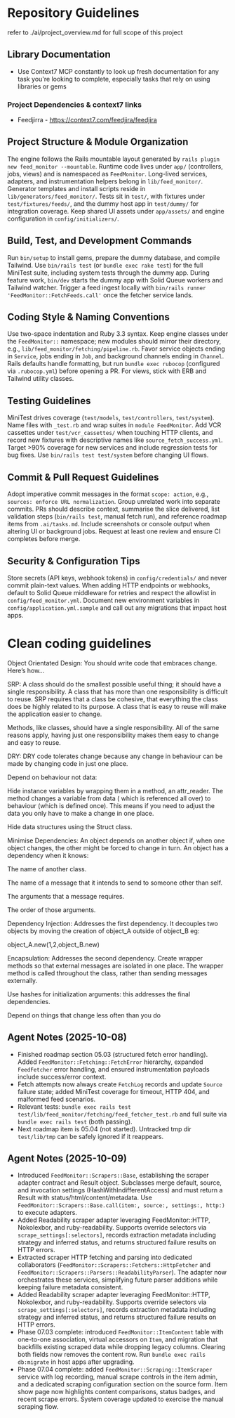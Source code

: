 # Repository Guidelines

refer to ./ai/project_overview.md for full scope of this project

## Library Documentation

- Use Context7 MCP constantly to look up fresh documentation for any task you're looking to complete, especially tasks that rely on using libraries or gems

### Project Dependencies & context7 links

- Feedjirra - https://context7.com/feedjira/feedjira

## Project Structure & Module Organization

The engine follows the Rails mountable layout generated by `rails plugin new feed_monitor --mountable`. Runtime code lives under `app/` (controllers, jobs, views) and is namespaced as `FeedMonitor`. Long-lived services, adapters, and instrumentation helpers belong in `lib/feed_monitor/`. Generator templates and install scripts reside in `lib/generators/feed_monitor/`. Tests sit in `test/`, with fixtures under `test/fixtures/feeds/`, and the dummy host app in `test/dummy/` for integration coverage. Keep shared UI assets under `app/assets/` and engine configuration in `config/initializers/`.

## Build, Test, and Development Commands

Run `bin/setup` to install gems, prepare the dummy database, and compile Tailwind. Use `bin/rails test` (or `bundle exec rake test`) for the full MiniTest suite, including system tests through the dummy app. During feature work, `bin/dev` starts the dummy app with Solid Queue workers and Tailwind watcher. Trigger a feed ingest locally with `bin/rails runner 'FeedMonitor::FetchFeeds.call'` once the fetcher service lands.

## Coding Style & Naming Conventions

Use two-space indentation and Ruby 3.3 syntax. Keep engine classes under the `FeedMonitor::` namespace; new modules should mirror their directory, e.g., `lib/feed_monitor/fetching/pipeline.rb`. Favor service objects ending in `Service`, jobs ending in `Job`, and background channels ending in `Channel`. Rails defaults handle formatting, but run `bundle exec rubocop` (configured via `.rubocop.yml`) before opening a PR. For views, stick with ERB and Tailwind utility classes.

## Testing Guidelines

MiniTest drives coverage (`test/models`, `test/controllers`, `test/system`). Name files with `_test.rb` and wrap suites in `module FeedMonitor`. Add VCR cassettes under `test/vcr_cassettes/` when touching HTTP clients, and record new fixtures with descriptive names like `source_fetch_success.yml`. Target >90% coverage for new services and include regression tests for bug fixes. Use `bin/rails test test/system` before changing UI flows.

## Commit & Pull Request Guidelines

Adopt imperative commit messages in the format `scope: action`, e.g., `sources: enforce URL normalization`. Group unrelated work into separate commits. PRs should describe context, summarise the slice delivered, list validation steps (`bin/rails test`, manual fetch run), and reference roadmap items from `.ai/tasks.md`. Include screenshots or console output when altering UI or background jobs. Request at least one review and ensure CI completes before merge.

## Security & Configuration Tips

Store secrets (API keys, webhook tokens) in `config/credentials/` and never commit plain-text values. When adding HTTP endpoints or webhooks, default to Solid Queue middleware for retries and respect the allowlist in `config/feed_monitor.yml`. Document new environment variables in `config/application.yml.sample` and call out any migrations that impact host apps.

# Clean coding guidelines

Object Orientated Design: You should write code that embraces change. Here’s how…

SRP: A class should do the smallest possible useful thing; it should have a single responsibility. A class that has more than one responsibility is difficult to reuse. SRP requires that a class be cohesive, that everything the class does be highly related to its purpose. A class that is easy to reuse will make the application easier to change.

Methods, like classes, should have a single responsibility. All of the same reasons apply, having just one responsibility makes them easy to change and easy to reuse.

DRY: DRY code tolerates change because any change in behaviour can be made by changing code in just one place.

Depend on behaviour not data:

Hide instance variables by wrapping them in a method, an attr_reader. The method changes a variable from data ( which is referenced all over) to behaviour (which is defined once). This means if you need to adjust the data you only have to make a change in one place.

Hide data structures using the Struct class.

Minimise Dependencies: An object depends on another object if, when one object changes, the other might be forced to change in turn. An object has a dependency when it knows:

The name of another class.

The name of a message that it intends to send to someone other than self.

The arguments that a message requires.

The order of those arguments.

Dependency Injection: Addresses the first dependency. It decouples two objects by moving the creation of object_A outside of object_B eg:

object_A.new(1,2,object_B.new)

Encapsulation: Addresses the second dependency. Create wrapper methods so that external messages are isolated in one place. The wrapper method is called throughout the class, rather than sending messages externally.

Use hashes for initialization arguments: this addresses the final dependencies.

Depend on things that change less often than you do

## Agent Notes (2025-10-08)

- Finished roadmap section 05.03 (structured fetch error handling). Added `FeedMonitor::Fetching::FetchError` hierarchy, expanded `FeedFetcher` error handling, and ensured instrumentation payloads include success/error context.
- Fetch attempts now always create `FetchLog` records and update `Source` failure state; added MiniTest coverage for timeout, HTTP 404, and malformed feed scenarios.
- Relevant tests: `bundle exec rails test test/lib/feed_monitor/fetching/feed_fetcher_test.rb` and full suite via `bundle exec rails test` (both passing).
- Next roadmap item is 05.04 (not started). Untracked tmp dir `test/lib/tmp` can be safely ignored if it reappears.

## Agent Notes (2025-10-09)

- Introduced `FeedMonitor::Scrapers::Base`, establishing the scraper adapter contract and Result object. Subclasses merge default, source, and invocation settings (HashWithIndifferentAccess) and must return a Result with status/html/content/metadata. Use `FeedMonitor::Scrapers::Base.call(item:, source:, settings:, http:)` to execute adapters.
- Added Readability scraper adapter leveraging FeedMonitor::HTTP, Nokolexbor, and ruby-readability. Supports override selectors via `scrape_settings[:selectors]`, records extraction metadata including strategy and inferred status, and returns structured failure results on HTTP errors.
- Extracted scraper HTTP fetching and parsing into dedicated collaborators (`FeedMonitor::Scrapers::Fetchers::HttpFetcher` and `FeedMonitor::Scrapers::Parsers::ReadabilityParser`). The adapter now orchestrates these services, simplifying future parser additions while keeping failure metadata consistent.
- Added Readability scraper adapter leveraging FeedMonitor::HTTP, Nokolexbor, and ruby-readability. Supports override selectors via `scrape_settings[:selectors]`, records extraction metadata including strategy and inferred status, and returns structured failure results on HTTP errors.
- Phase 07.03 complete: introduced `FeedMonitor::ItemContent` table with one-to-one association, virtual accessors on `Item`, and migration that backfills existing scraped data while dropping legacy columns. Clearing both fields now removes the content row. Run `bundle exec rails db:migrate` in host apps after upgrading.
- Phase 07.04 complete: added `FeedMonitor::Scraping::ItemScraper` service with log recording, manual scrape controls in the item admin, and a dedicated scraping configuration section on the source form. Item show page now highlights content comparisons, status badges, and recent scrape errors. System coverage updated to exercise the manual scraping flow.
